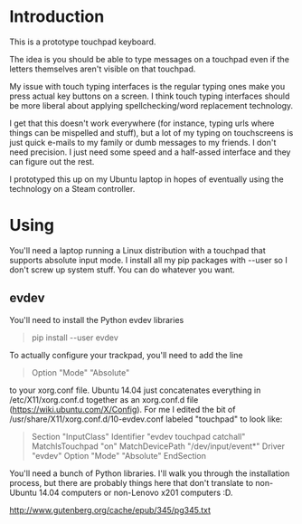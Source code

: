 Introduction
============

This is a prototype touchpad keyboard.

The idea is you should be able to type messages on a touchpad even if the letters themselves aren't visible on that touchpad.

My issue with touch typing interfaces is the regular typing ones make you press actual key buttons on a screen. I think touch typing interfaces should be more liberal about applying spellchecking/word replacement technology.

I get that this doesn't work everywhere (for instance, typing urls where things can be mispelled and stuff), but a lot of my typing on touchscreens is just quick e-mails to my family or dumb messages to my friends. I don't need precision. I just need some speed and a half-assed interface and they can figure out the rest.

I prototyped this up on my Ubuntu laptop in hopes of eventually using the technology on a Steam controller.

Using
=============

You'll need a laptop running a Linux distribution with a touchpad that supports absolute input mode. I install all my pip packages with --user so I don't screw up system stuff. You can do whatever you want.

evdev
-------------

You'll need to install the Python evdev libraries

> pip install --user evdev

To actually configure your trackpad, you'll need to add the line

> Option "Mode" "Absolute"

to your xorg.conf file. Ubuntu 14.04 just concatenates everything in /etc/X11/xorg.conf.d together as an xorg.conf.d file (https://wiki.ubuntu.com/X/Config). For me I edited the bit of /usr/share/X11/xorg.conf.d/10-evdev.conf labeled "touchpad" to look like:

>Section "InputClass"
>        Identifier "evdev touchpad catchall"
>        MatchIsTouchpad "on"
>        MatchDevicePath "/dev/input/event*"
>        Driver "evdev"
>        Option "Mode" "Absolute"
>EndSection

You'll need a bunch of Python libraries. I'll walk you through the installation process, but there are probably things here that don't translate to non-Ubuntu 14.04 computers or non-Lenovo x201 computers :D.


http://www.gutenberg.org/cache/epub/345/pg345.txt